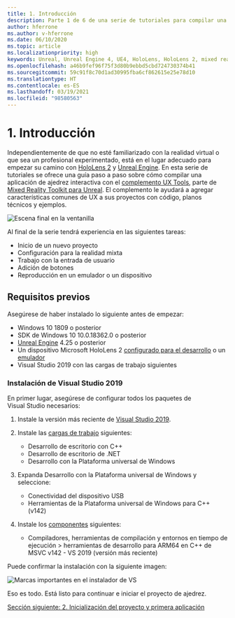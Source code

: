 ```yaml
---
title: 1. Introducción
description: Parte 1 de 6 de una serie de tutoriales para compilar una aplicación de ajedrez con Unreal Engine 4 y el complemento UX Tools de Mixed Reality Toolkit
author: hferrone
ms.author: v-hferrone
ms.date: 06/10/2020
ms.topic: article
ms.localizationpriority: high
keywords: Unreal, Unreal Engine 4, UE4, HoloLens, HoloLens 2, mixed reality, tutorial, getting started, mrtk, uxt, UX Tools, documentation, mixed reality headset, windows mixed reality headset, virtual reality headset
ms.openlocfilehash: a46b9fef96f75f3d80b9ebbd5cbd724730374b41
ms.sourcegitcommit: 59c91f8c70d1ad30995fba6cf862615e25e78d10
ms.translationtype: HT
ms.contentlocale: es-ES
ms.lasthandoff: 03/19/2021
ms.locfileid: "98580563"
---
```

# <a name="1-getting-started"></a>1. Introducción

Independientemente de que no esté familiarizado con la realidad virtual o que sea un profesional experimentado, está en el lugar adecuado para empezar su camino con [HoloLens 2](../../../index.yml) y [Unreal Engine](https://www.unrealengine.com/en-US/). En esta serie de tutoriales se ofrece una guía paso a paso sobre cómo compilar una aplicación de ajedrez interactiva con el [complemento UX Tools](https://github.com/microsoft/MixedReality-UXTools-Unreal), parte de [Mixed Reality Toolkit para Unreal](https://github.com/microsoft/MixedRealityToolkit-Unreal). El complemento le ayudará a agregar características comunes de UX a sus proyectos con código, planos técnicos y ejemplos. 

![Escena final en la ventanilla](images/unreal-uxt/5-endscene.PNG)

Al final de la serie tendrá experiencia en las siguientes tareas:
* Inicio de un nuevo proyecto
* Configuración para la realidad mixta
* Trabajo con la entrada de usuario
* Adición de botones
* Reproducción en un emulador o un dispositivo

## <a name="prerequisites"></a>Requisitos previos

Asegúrese de haber instalado lo siguiente antes de empezar:
* Windows 10 1809 o posterior
* SDK de Windows 10 10.0.18362.0 o posterior
* [Unreal Engine](https://www.unrealengine.com/en-US/get-now) 4.25 o posterior
* Un dispositivo Microsoft HoloLens 2 [configurado para el desarrollo](../../platform-capabilities-and-apis/using-visual-studio.md#enabling-developer-mode) o un [emulador](../../platform-capabilities-and-apis/using-the-hololens-emulator.md#hololens-2-emulator-overview)
* Visual Studio 2019 con las cargas de trabajo siguientes

### <a name="installing-visual-studio-2019"></a>Instalación de Visual Studio 2019

En primer lugar, asegúrese de configurar todos los paquetes de Visual Studio necesarios:
1. Instale la versión más reciente de [Visual Studio 2019](https://visualstudio.microsoft.com/downloads/).
1. Instale las [cargas de trabajo](/visualstudio/install/modify-visual-studio#modify-workloads) siguientes:
    * Desarrollo de escritorio con C++
    * Desarrollo de escritorio de .NET
    * Desarrollo con la Plataforma universal de Windows
1. Expanda Desarrollo con la Plataforma universal de Windows y seleccione: 
    * Conectividad del dispositivo USB
    * Herramientas de la Plataforma universal de Windows para C++ (v142)

1. Instale los [componentes](/visualstudio/install/modify-visual-studio#modify-individual-components) siguientes:
    * Compiladores, herramientas de compilación y entornos en tiempo de ejecución > herramientas de desarrollo para ARM64 en C++ de MSVC v142 - VS 2019 (versión más reciente)

Puede confirmar la instalación con la siguiente imagen:

![Marcas importantes en el instalador de VS](images/unreal-uxt/1-install-the-tools.png)

Eso es todo. Está listo para continuar e iniciar el proyecto de ajedrez.

[Sección siguiente: 2. Inicialización del proyecto y primera aplicación](unreal-uxt-ch2.md)